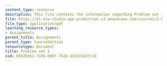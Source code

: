 ```yaml
---
content_type: resource
description: This file contains the information regarding Problem set 1.
file: https://ol-ocw-studio-app-production.s3.amazonaws.com/courses/2-627-fundamentals-of-photovoltaics-fall-2013/b692be517a36b66f76263353d1d27c1d_MIT2_627F13_pset1.pdf
file_type: application/pdf
learning_resource_types:
- Assignments
parent_title: Assignments
parent_type: CourseSection
resourcetype: Document
title: Problem set 1
uid: b692be51-7a36-b66f-7626-3353d1d27c1d
---
```

